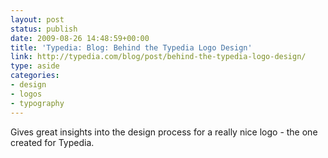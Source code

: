 ```yaml
---
layout: post
status: publish
date: 2009-08-26 14:48:59+00:00
title: 'Typedia: Blog: Behind the Typedia Logo Design'
link: http://typedia.com/blog/post/behind-the-typedia-logo-design/
type: aside
categories:
- design
- logos
- typography
---
```


Gives great insights into the design process for a really nice logo - the one created for Typedia.
